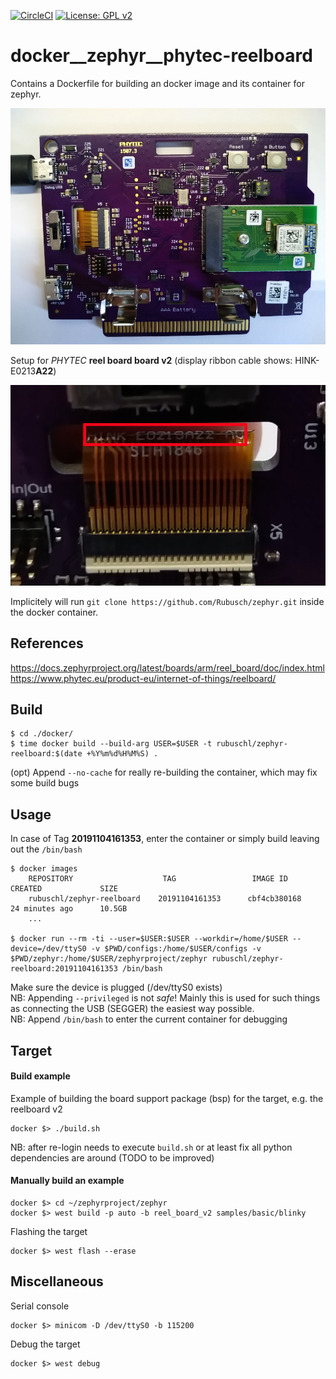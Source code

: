 [![CircleCI](https://circleci.com/gh/Rubusch/docker__zephyr__reelboard.svg?style=shield)](https://circleci.com/gh/Rubusch/docker__zephyr__reelboard)
[![License: GPL v2](https://img.shields.io/badge/License-GPL%20v2-blue.svg)](https://www.gnu.org/licenses/old-licenses/gpl-2.0.en.html)

# docker__zephyr__phytec-reelboard

Contains a Dockerfile for building an docker image and its container for zephyr.  

![Reelboard Setup](pics/reelboard.jpg)

Setup for _PHYTEC_ **reel board board v2** (display ribbon cable shows: HINK-E0213**A22**)  

![Serial Number](pics/serialnumber.jpg)

Implicitely will run ```git clone https://github.com/Rubusch/zephyr.git``` inside the docker container.  



## References

https://docs.zephyrproject.org/latest/boards/arm/reel_board/doc/index.html  
https://www.phytec.eu/product-eu/internet-of-things/reelboard/  



## Build

```
$ cd ./docker/
$ time docker build --build-arg USER=$USER -t rubuschl/zephyr-reelboard:$(date +%Y%m%d%H%M%S) .
```

(opt) Append ``--no-cache`` for really re-building the container, which may fix some build bugs  


## Usage

In case of Tag **20191104161353**, enter the container or simply build leaving out the ``/bin/bash``  

```
$ docker images
    REPOSITORY                    TAG                 IMAGE ID            CREATED             SIZE
    rubuschl/zephyr-reelboard    20191104161353      cbf4cb380168        24 minutes ago      10.5GB
    ...

$ docker run --rm -ti --user=$USER:$USER --workdir=/home/$USER --device=/dev/ttyS0 -v $PWD/configs:/home/$USER/configs -v $PWD/zephyr:/home/$USER/zephyrproject/zephyr rubuschl/zephyr-reelboard:20191104161353 /bin/bash
```

Make sure the device is plugged (/dev/ttyS0 exists)  
NB: Appending ``--privileged`` is not _safe_! Mainly this is used for such things as connecting the USB (SEGGER) the easiest way possible.  
NB: Append ``/bin/bash`` to enter the current container for debugging  


## Target

#### Build example

Example of building the board support package (bsp) for the target, e.g. the reelboard v2  

```
docker $> ./build.sh
```

NB: after re-login needs to execute ``build.sh`` or at least fix all python dependencies are around (TODO to be improved)  


#### Manually build an example  

```
docker $> cd ~/zephyrproject/zephyr
docker $> west build -p auto -b reel_board_v2 samples/basic/blinky
```

Flashing the target  

```
docker $> west flash --erase
```


## Miscellaneous


Serial console 

```
docker $> minicom -D /dev/ttyS0 -b 115200
```

Debug the target  

```
docker $> west debug
```
